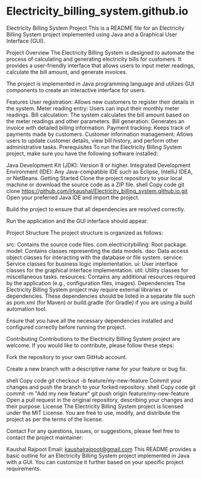 # Electricity_billing_system.github.io
Electricity Billing System Project
This is a README file for an Electricity Billing System project implemented using Java and a Graphical User Interface (GUI).

Project Overview
The Electricity Billing System is designed to automate the process of calculating and generating electricity bills for customers. It provides a user-friendly interface that allows users to input meter readings, calculate the bill amount, and generate invoices.

The project is implemented in Java programming language and utilizes GUI components to create an interactive interface for users.

Features
User registration: Allows new customers to register their details in the system.
Meter reading entry: Users can input their monthly meter readings.
Bill calculation: The system calculates the bill amount based on the meter readings and other parameters.
Bill generation: Generates an invoice with detailed billing information.
Payment tracking: Keeps track of payments made by customers.
Customer information management: Allows users to update customer details, view bill history, and perform other administrative tasks.
Prerequisites
To run the Electricity Billing System project, make sure you have the following software installed:

Java Development Kit (JDK): Version 8 or higher.
Integrated Development Environment (IDE): Any Java-compatible IDE such as Eclipse, IntelliJ IDEA, or NetBeans.
Getting Started
Clone the project repository to your local machine or download the source code as a ZIP file.
shell
Copy code
git clone https://github.com/lrkaushal/Electricity_billing_system.github.io.git
Open your preferred Java IDE and import the project.

Build the project to ensure that all dependencies are resolved correctly.

Run the application and the GUI interface should appear.

Project Structure
The project structure is organized as follows:

src: Contains the source code files.
com.electricitybilling: Root package.
model: Contains classes representing the data models.
dao: Data access object classes for interacting with the database or file system.
service: Service classes for business logic implementation.
ui: User interface classes for the graphical interface implementation.
util: Utility classes for miscellaneous tasks.
resources: Contains any additional resources required by the application (e.g., configuration files, images).
Dependencies
The Electricity Billing System project may require external libraries or dependencies. These dependencies should be listed in a separate file such as pom.xml (for Maven) or build.gradle (for Gradle) if you are using a build automation tool.

Ensure that you have all the necessary dependencies installed and configured correctly before running the project.

Contributing
Contributions to the Electricity Billing System project are welcome. If you would like to contribute, please follow these steps:

Fork the repository to your own GitHub account.

Create a new branch with a descriptive name for your feature or bug fix.

shell
Copy code
git checkout -b feature/my-new-feature
Commit your changes and push the branch to your forked repository.
shell
Copy code
git commit -m "Add my new feature"
git push origin feature/my-new-feature
Open a pull request in the original repository, describing your changes and their purpose.
License
The Electricity Billing System project is licensed under the MIT License. You are free to use, modify, and distribute the project as per the terms of the license.

Contact
For any questions, issues, or suggestions, please feel free to contact the project maintainer:

Kaushal Rajpoot
Email: kaushalrajpoot@gmail.com
This README provides a basic outline for an Electricity Billing System project implemented in Java with a GUI. You can customize it further based on your specific project requirements.
